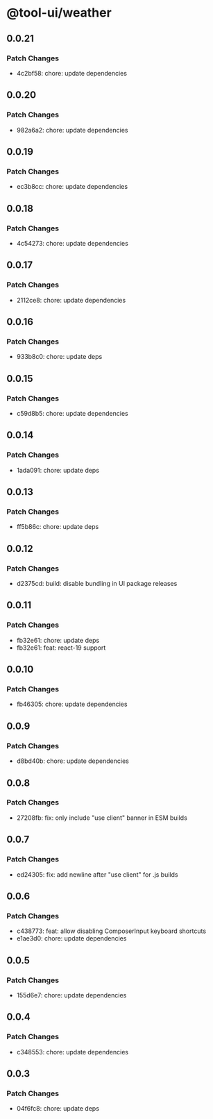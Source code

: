 # @tool-ui/weather

## 0.0.21

### Patch Changes

- 4c2bf58: chore: update dependencies

## 0.0.20

### Patch Changes

- 982a6a2: chore: update dependencies

## 0.0.19

### Patch Changes

- ec3b8cc: chore: update dependencies

## 0.0.18

### Patch Changes

- 4c54273: chore: update dependencies

## 0.0.17

### Patch Changes

- 2112ce8: chore: update dependencies

## 0.0.16

### Patch Changes

- 933b8c0: chore: update deps

## 0.0.15

### Patch Changes

- c59d8b5: chore: update dependencies

## 0.0.14

### Patch Changes

- 1ada091: chore: update deps

## 0.0.13

### Patch Changes

- ff5b86c: chore: update deps

## 0.0.12

### Patch Changes

- d2375cd: build: disable bundling in UI package releases

## 0.0.11

### Patch Changes

- fb32e61: chore: update deps
- fb32e61: feat: react-19 support

## 0.0.10

### Patch Changes

- fb46305: chore: update dependencies

## 0.0.9

### Patch Changes

- d8bd40b: chore: update dependencies

## 0.0.8

### Patch Changes

- 27208fb: fix: only include "use client" banner in ESM builds

## 0.0.7

### Patch Changes

- ed24305: fix: add newline after "use client" for .js builds

## 0.0.6

### Patch Changes

- c438773: feat: allow disabling ComposerInput keyboard shortcuts
- e1ae3d0: chore: update dependencies

## 0.0.5

### Patch Changes

- 155d6e7: chore: update dependencies

## 0.0.4

### Patch Changes

- c348553: chore: update dependencies

## 0.0.3

### Patch Changes

- 04f6fc8: chore: update deps
